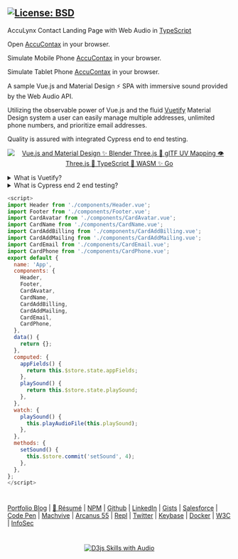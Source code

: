 [![License: BSD](https://badgen.net/badge/license/BSD/orange)](https://opensource.org/licenses/BSD-3-Clause)
---
AccuLynx Contact Landing Page with Web Audio in [TypeScript](https://www.thescottkrause.com/tags/javascript/)

Open [AccuContax](https://neodigm.github.io/accucontax/dist/) in your browser.

Simulate Mobile Phone [AccuContax](https://www.thescottkrause.com/utils/neodigm55-mobile-resizer/?vp=m&uri=https://neodigm.github.io/accucontax/dist/) in your browser.

Simulate Tablet Phone [AccuContax](https://www.thescottkrause.com/utils/neodigm55-mobile-resizer/?vp=t&uri=https://neodigm.github.io/accucontax/dist/) in your browser.

A sample Vue.js and Material Design ⚡ SPA with immersive sound provided by the Web Audio API.

Utilizing the observable power of Vue.js and the fluid [Vuetify](https://vuetifyjs.com/en/introduction/roadmap/) Material Design system a user can easily manage multiple addresses, unlimited phone numbers, and prioritize email addresses.

Quality is assured with integrated Cypress end to end testing.

<p align="center">
  <a target="_blank" href="https://neodigm.github.io/accucontax/dist/">
  <img src="https://neodigm.github.io/accucontax/vuetify_material_scott_krause.webp" title="Vue.js and Material Design ✨ Blender Three.js 🍭 glTF UV Mapping 👁️ Three.js 🚀 TypeScript 🍭 WASM ✨ Go">
  </a>
</p>

<details>
    <summary>What is Vuetify?</summary>
  <br>
<p align="center">
<img src="https://neodigm.github.io/vivid_vector_alphabet/wasm/vvv.svg" width="33" alt="Renaissance Man Weaponeered Poetry">
<img src="https://neodigm.github.io/vivid_vector_alphabet/wasm/vvu.svg" width="33" alt="Clockwork Clever Tricknology">
<img src="https://neodigm.github.io/vivid_vector_alphabet/wasm/vve.svg" width="33" alt="✨ Blender Three.js 🍭 glTF UV Mapping 👁️">
<img src="https://neodigm.github.io/vivid_vector_alphabet/wasm/vvt.svg" width="33" alt="Vivid ✨ Blender Three.js 🍭 glTF UV Mapping 👁️ indelible">
<img src="https://neodigm.github.io/vivid_vector_alphabet/wasm/vvi.svg" width="33" alt="bloom with the fragrance of mischief">
<img src="https://neodigm.github.io/vivid_vector_alphabet/wasm/vvf.svg" width="33" alt="Three.js 🚀 TypeScript 🚀 WASM && WebGL 🍭">
<img src="https://neodigm.github.io/vivid_vector_alphabet/wasm/vvy.svg" width="33" alt="🦄 AWS Amplify && GraphQL && TypeScript && Go  🍰">
<br>
</p>
Vuetify is a complete UI framework built on top of Vue.js. The goal of the project is to provide developers with the tools they need to build rich and engaging user experiences. Unlike other frameworks, Vuetify is designed from the ground up to be easy to learn and rewarding to master with hundreds of carefully crafted components from the Material Design specification.
</details>

<details>
    <summary>What is Cypress end 2 end testing?</summary>
  <br>
<p align="center">
<img src="https://neodigm.github.io/vivid_vector_alphabet/wasm/vvc.svg" width="33" alt="Renaissance Man Weaponeered Poetry">
<img src="https://neodigm.github.io/vivid_vector_alphabet/wasm/vvy.svg" width="33" alt="Clockwork Clever Tricknology DataVis 🚀 Micro Frontend 🚀 PWA">
<img src="https://neodigm.github.io/vivid_vector_alphabet/wasm/vvp.svg" width="33" alt="Vivid Vector Skulduggery 👁️ UX ⚡ Vue.js and WebGL (WASM) 🍭">
<img src="https://neodigm.github.io/vivid_vector_alphabet/wasm/vvr.svg" width="33" alt="Vivid Three.js 🚀 TypeScript 🍭 WASM ✨ Go indelible">
<img src="https://neodigm.github.io/vivid_vector_alphabet/wasm/vve.svg" width="33" alt="bloom with the fragrance of mischief">
<img src="https://neodigm.github.io/vivid_vector_alphabet/wasm/vvs.svg" width="33" alt="Vivid Creative ⚡ Business ⚡ Technical Agility Preeminent">
<img src="https://neodigm.github.io/vivid_vector_alphabet/wasm/vvs.svg" width="33" alt="Vivid ✨ Blender Three.js 🍭 glTF UV Mapping 👁️">
<img src="https://neodigm.github.io/vivid_vector_alphabet/wasm/vvspace.svg" width="33" alt="A bare-knuckle bucket of does">
<img src="https://neodigm.github.io/vivid_vector_alphabet/wasm/vve.svg" width="33" alt="Three.js 🚀 TypeScript 🍭 WASM ✨ Go">
<img src="https://neodigm.github.io/vivid_vector_alphabet/wasm/vv2.svg" width="33" alt="A technically superior interior wrapped in a sophisticated exterior.">
<img src="https://neodigm.github.io/vivid_vector_alphabet/wasm/vve.svg" width="33" alt="A meticulous merger of form and function.">
<br>
</p>
The Cypress architectural improvements unlock the ability to do TDD with full end-to-end tests for the very first time. Cypress has been built so that testing and development can happen simultaneously. You can develop faster while driving the entire dev process with tests because: you can see your application; you still have access to the developer tools; and changes are reflected in real time. The end result is that you will have developed more, your code will be better, and it will be completely tested.
</details>

```javascript
<script>
import Header from './components/Header.vue';
import Footer from './components/Footer.vue';
import CardAvatar from './components/CardAvatar.vue';
import CardName from './components/CardName.vue';
import CardAddBilling from './components/CardAddBilling.vue';
import CardAddMailing from './components/CardAddMailing.vue';
import CardEmail from './components/CardEmail.vue';
import CardPhone from './components/CardPhone.vue';
export default {
  name: 'App',
  components: {
    Header,
    Footer,
    CardAvatar,
    CardName,
    CardAddBilling,
    CardAddMailing,
    CardEmail,
    CardPhone,
  },
  data() {
    return {};
  },
  computed: {
    appFields() {
      return this.$store.state.appFields;
    },
    playSound() {
      return this.$store.state.playSound;
    },
  },
  watch: {
    playSound() {
      this.playAudioFile(this.playSound);
    },
  },
  methods: {
    setSound() {
      this.$store.commit('setSound', 4);
    },
  },
};
</script>
```

#
[Portfolio Blog](https://www.theScottKrause.com) |
[🚀 Résumé](https://thescottkrause.com/Arcanus_Scott_C_Krause_2021.pdf) |
[NPM](https://www.npmjs.com/~neodigm) |
[Github](https://github.com/neodigm) |
[LinkedIn](https://www.linkedin.com/in/neodigm55/) |
[Gists](https://gist.github.com/neodigm?direction=asc&sort=created) |
[Salesforce](https://trailblazer.me/id/skrause) |
[Code Pen](https://codepen.io/neodigm24) |
[Machvive](https://machvive.com/) |
[Arcanus 55](https://www.arcanus55.com/) |
[Repl](https://repl.it/@neodigm) |
[Twitter](https://twitter.com/neodigm24) |
[Keybase](https://keybase.io/neodigm) |
[Docker](https://hub.docker.com/u/neodigm) |
[W3C](https://www.w3.org/users/123844) |
[InfoSec](https://arcanus55.medium.com/offline-vs-cloud-password-managers-51b1fbebe301)
#


<p align="center">
  <a target="_blank" href="https://thescottkrause.com/d3_datavis_skills.html">
  <img src="https://repository-images.githubusercontent.com/178555357/2b6ad880-7aa0-11ea-8dde-63e70187e3e9" title="D3js Skills with Audio">
  </a>
</p>
